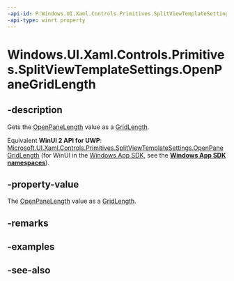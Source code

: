 ```yaml
---
-api-id: P:Windows.UI.Xaml.Controls.Primitives.SplitViewTemplateSettings.OpenPaneGridLength
-api-type: winrt property
---
```


<!-- Property syntax
public Windows.UI.Xaml.GridLength OpenPaneGridLength { get; }
-->

# Windows.UI.Xaml.Controls.Primitives.SplitViewTemplateSettings.OpenPaneGridLength

## -description
Gets the [OpenPaneLength](../windows.ui.xaml.controls/splitview_openpanelength.md) value as a [GridLength](../windows.ui.xaml/gridlength.md).

Equivalent **WinUI 2 API for UWP**: [Microsoft.UI.Xaml.Controls.Primitives.SplitViewTemplateSettings.OpenPaneGridLength](/windows/winui/api/microsoft.ui.xaml.controls.primitives.splitviewtemplatesettings.openpanegridlength) (for WinUI in the [Windows App SDK](/windows/apps/windows-app-sdk/), see the **[Windows App SDK namespaces](/windows/windows-app-sdk/api/winrt/)**).

## -property-value
The [OpenPaneLength](../windows.ui.xaml.controls/splitview_openpanelength.md) value as a [GridLength](../windows.ui.xaml/gridlength.md).

## -remarks

## -examples

## -see-also
